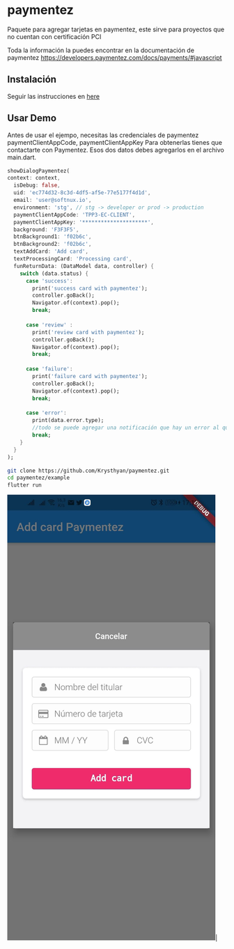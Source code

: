 # paymentez

Paquete para agregar tarjetas en paymentez, este sirve para proyectos que no cuentan con certificación PCI

Toda la información la puedes encontrar en la documentación de paymentez https://developers.paymentez.com/docs/payments/#javascript

## Instalación

Seguir las instrucciones en [here](https://pub.dev/packages/paymentez/install)

## Usar Demo

Antes de usar el ejempo, necesitas las credenciales de paymentez paymentClientAppCode, paymentClientAppKey
Para obtenerlas tienes que contactarte con Paymentez. Esos dos datos debes agregarlos en el archivo main.dart.

```dart
showDialogPaymentez(
context: context,
  isDebug: false,
  uid: 'ec774d32-8c3d-4df5-af5e-77e5177f4d1d',
  email: 'user@softnux.io',
  environment: 'stg', // stg -> developer or prod -> production
  paymentClientAppCode: 'TPP3-EC-CLIENT',
  paymentClientAppKey: '*********************',
  background: 'F3F3F5',
  btnBackground1: 'f02b6c',
  btnBackground2: 'f02b6c',
  textAddCard: 'Add card',
  textProcessingCard: 'Processing card',
  funReturnData: (DataModel data, controller) {
    switch (data.status) {
      case 'success':
        print('success card with paymentez');
        controller.goBack();
        Navigator.of(context).pop();
        break;

      case 'review' :
        print('review card with paymentez');
        controller.goBack();
        Navigator.of(context).pop();
        break;

      case 'failure':
        print('failure card with paymentez');
        controller.goBack();
        Navigator.of(context).pop();
        break;

      case 'error':
        print(data.error.type);
        //todo se puede agregar una notificación que hay un error al querer agregar la tarjeta.
        break;
    }
  }
);

```

```bash
git clone https://github.com/Krysthyan/paymentez.git
cd paymentez/example
flutter run
```

![Capture 1](https://github.com/Krysthyan/paymentez/blob/main/screenshot/screenshot1.jpg)|

